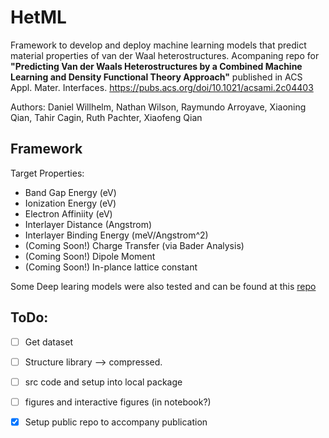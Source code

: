 # HetML  

Framework to develop and deploy machine learning models that predict material properties of van der Waal heterostructures. Acompaning repo for **"Predicting Van der Waals Heterostructures by a Combined Machine Learning and Density Functional Theory Approach"** published in ACS Appl. Mater. Interfaces. https://pubs.acs.org/doi/10.1021/acsami.2c04403

Authors: Daniel Willhelm, Nathan Wilson, Raymundo Arroyave, Xiaoning Qian, Tahir Cagin, Ruth Pachter, Xiaofeng Qian

<!-- ![alt text](https://github.com/dwillhelm/HetML/blob/master/docs/figs/figure_1_new_DW_XQ_v3_highres.jpg?raw=true) -->

## Framework  
Target Properties: 
* Band Gap Energy (eV) 
* Ionization Energy (eV) 
* Electron Affiniity (eV) 
* Interlayer Distance (Angstrom)  
* Interlayer Binding Energy (meV/Angstrom^2)   
* (Coming Soon!) Charge Transfer (via Bader Analysis) 
* (Coming Soon!) Dipole Moment
* (Coming Soon!) In-plance lattice constant  


Some Deep learing models were also tested and can be found at this [repo](https://github.com/dwillhelm/DeepHetML)



<!-- ![alt text](https://github.com/dwillhelm/HetML/blob/master/docs/figs/figure_6.svg?raw=true) -->




<!-- https://pubs.acs.org/doi/10.1021/acsami.2c04403 -->


## ToDo: 
- [ ] Get dataset 
- [ ] Structure library --> compressed.  
- [ ] src code and setup into local package 
- [ ] figures and interactive figures (in notebook?)

- [x] Setup public repo to accompany publication 
